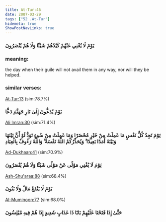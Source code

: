 ```yaml
---
title: At-Tur:46
date: 2007-03-29
tags: ["52 .At-Tur"]
hidemeta: true 
ShowPostNavLinks: true 
---
```

### يَوْمَ لَا يُغْنِي عَنْهُمْ كَيْدُهُمْ شَيْئًا وَلَا هُمْ يُنْصَرُونَ
### meaning: 
the day when their guile will not avail them in any way, nor will they be helped.
### similar verses: 

[At-Tur:13](/52/13) (sim:78.7%)

### يَوْمَ يُدَعُّونَ إِلَىٰ نَارِ جَهَنَّمَ دَعًّا

[Ali Imran:30](/3/30) (sim:71.4%)

### يَوْمَ تَجِدُ كُلُّ نَفْسٍ مَا عَمِلَتْ مِنْ خَيْرٍ مُحْضَرًا وَمَا عَمِلَتْ مِنْ سُوءٍ تَوَدُّ لَوْ أَنَّ بَيْنَهَا وَبَيْنَهُ أَمَدًا بَعِيدًا ۗ وَيُحَذِّرُكُمُ اللَّهُ نَفْسَهُ ۗ وَاللَّهُ رَءُوفٌ بِالْعِبَادِ

[Ad-Dukhaan:41](/44/41) (sim:70.9%)

### يَوْمَ لَا يُغْنِي مَوْلًى عَنْ مَوْلًى شَيْئًا وَلَا هُمْ يُنْصَرُونَ

[Ash-Shu'araa:88](/26/88) (sim:68.4%)

### يَوْمَ لَا يَنْفَعُ مَالٌ وَلَا بَنُونَ

[Al-Muminoon:77](/23/77) (sim:68.0%)

### حَتَّىٰ إِذَا فَتَحْنَا عَلَيْهِمْ بَابًا ذَا عَذَابٍ شَدِيدٍ إِذَا هُمْ فِيهِ مُبْلِسُونَ
